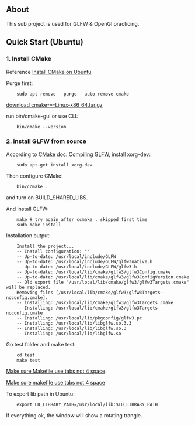 ## About

This sub project is used for GLFW & OpenGl practicing.

## Quick Start (Ubuntu)

### 1. Install CMake

Reference [Install CMake on Ubuntu](https://askubuntu.com/questions/355565/how-do-i-install-the-latest-version-of-cmake-from-the-command-line)

Purge first:

~~~
    sudo apt remove --purge --auto-remove cmake
~~~

[download cmake-\*-Linux-x86_64.tar.gz](https://cmake.org/download/)

run bin/cmake-gui or use CLI:

~~~
    bin/cmake --version
~~~

### 2. install GLFW from source

According to [CMake doc: Compiling GLFW](https://www.glfw.org/docs/latest/compile.html),
install xorg-dev:

~~~
    sudo apt-get install xorg-dev
~~~

Then configure CMake:

~~~
    bin/ccmake .
~~~

and turn on BUILD_SHARED_LIBS.

And install GLFW:

~~~
	make # try again after ccmake . skipped first time
	sudo make install
~~~

Installation output:

~~~
	Install the project...
	-- Install configuration: ""
	-- Up-to-date: /usr/local/include/GLFW
	-- Up-to-date: /usr/local/include/GLFW/glfw3native.h
	-- Up-to-date: /usr/local/include/GLFW/glfw3.h
	-- Up-to-date: /usr/local/lib/cmake/glfw3/glfw3Config.cmake
	-- Up-to-date: /usr/local/lib/cmake/glfw3/glfw3ConfigVersion.cmake
	-- Old export file "/usr/local/lib/cmake/glfw3/glfw3Targets.cmake" will be replaced.
	Removing files [/usr/local/lib/cmake/glfw3/glfw3Targets-noconfig.cmake].
	-- Installing: /usr/local/lib/cmake/glfw3/glfw3Targets.cmake
	-- Installing: /usr/local/lib/cmake/glfw3/glfw3Targets-noconfig.cmake
	-- Installing: /usr/local/lib/pkgconfig/glfw3.pc
	-- Installing: /usr/local/lib/libglfw.so.3.3
	-- Installing: /usr/local/lib/libglfw.so.3
	-- Installing: /usr/local/lib/libglfw.so
~~~

Go test folder and make test:

~~~
    cd test
    make test
~~~

[Make sure Makefile use tabs not 4 space](https://stackoverflow.com/questions/16931770/makefile4-missing-separator-stop).

[Make sure makefile use tabs not 4 space](https://stackoverflow.com/questions/16931770/makefile4-missing-separator-stop)

To export lib path in Ubuntu:

~~~
    export LD_LIBRARY_PATH=/usr/local/lib:$LD_LIBRARY_PATH
~~~

If everything ok, the window will show a rotating trangle.
